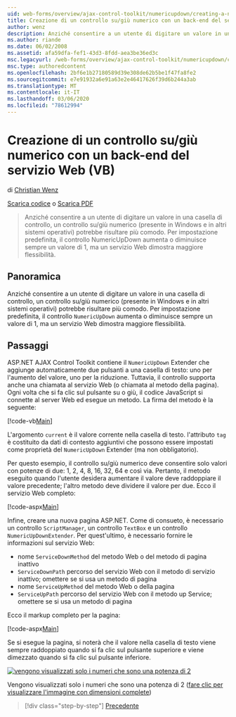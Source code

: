 ```yaml
---
uid: web-forms/overview/ajax-control-toolkit/numericupdown/creating-a-numeric-up-down-control-with-a-web-service-backend-vb
title: Creazione di un controllo su/giù numerico con un back-end del servizio Web (VB) | Microsoft Docs
author: wenz
description: Anziché consentire a un utente di digitare un valore in una casella di controllo, un controllo su/giù numerico (presente in Windows e in altri sistemi operativi) potrebbe rivelarsi più c...
ms.author: riande
ms.date: 06/02/2008
ms.assetid: afa59dfa-fef1-43d3-8fdd-aea3be36ed3c
msc.legacyurl: /web-forms/overview/ajax-control-toolkit/numericupdown/creating-a-numeric-up-down-control-with-a-web-service-backend-vb
msc.type: authoredcontent
ms.openlocfilehash: 2bf6e1b27180589d39e308de62b5be1f47fa8fe2
ms.sourcegitcommit: e7e91932a6e91a63e2e46417626f39d6b244a3ab
ms.translationtype: MT
ms.contentlocale: it-IT
ms.lasthandoff: 03/06/2020
ms.locfileid: "78612994"
---
```

# <a name="creating-a-numeric-updown-control-with-a-web-service-backend-vb"></a>Creazione di un controllo su/giù numerico con un back-end del servizio Web (VB)

di [Christian Wenz](https://github.com/wenz)

[Scarica codice](https://download.microsoft.com/download/9/3/f/93f8daea-bebd-4821-833b-95205389c7d0/numericupdown1.vb.zip) o [Scarica PDF](https://download.microsoft.com/download/2/d/c/2dc10e34-6983-41d4-9c08-f78f5387d32b/numericupdown1VB.pdf)

> Anziché consentire a un utente di digitare un valore in una casella di controllo, un controllo su/giù numerico (presente in Windows e in altri sistemi operativi) potrebbe risultare più comodo. Per impostazione predefinita, il controllo NumericUpDown aumenta o diminuisce sempre un valore di 1, ma un servizio Web dimostra maggiore flessibilità.

## <a name="overview"></a>Panoramica

Anziché consentire a un utente di digitare un valore in una casella di controllo, un controllo su/giù numerico (presente in Windows e in altri sistemi operativi) potrebbe risultare più comodo. Per impostazione predefinita, il controllo `NumericUpDown` aumenta o diminuisce sempre un valore di 1, ma un servizio Web dimostra maggiore flessibilità.

## <a name="steps"></a>Passaggi

ASP.NET AJAX Control Toolkit contiene il `NumericUpDown` Extender che aggiunge automaticamente due pulsanti a una casella di testo: uno per l'aumento del valore, uno per la riduzione. Tuttavia, il controllo supporta anche una chiamata al servizio Web (o chiamata al metodo della pagina). Ogni volta che si fa clic sul pulsante su o giù, il codice JavaScript si connette al server Web ed esegue un metodo. La firma del metodo è la seguente:

[!code-vb[Main](creating-a-numeric-up-down-control-with-a-web-service-backend-vb/samples/sample1.vb)]

L'argomento `current` è il valore corrente nella casella di testo. l'attributo `tag` è costituito da dati di contesto aggiuntivi che possono essere impostati come proprietà del `NumericUpDown` Extender (ma non obbligatorio).

Per questo esempio, il controllo su/giù numerico deve consentire solo valori con potenze di due: 1, 2, 4, 8, 16, 32, 64 e così via. Pertanto, il metodo eseguito quando l'utente desidera aumentare il valore deve raddoppiare il valore precedente; l'altro metodo deve dividere il valore per due. Ecco il servizio Web completo:

[!code-aspx[Main](creating-a-numeric-up-down-control-with-a-web-service-backend-vb/samples/sample2.aspx)]

Infine, creare una nuova pagina ASP.NET. Come di consueto, è necessario un controllo `ScriptManager`, un controllo `TextBox` e un controllo `NumericUpDownExtender`. Per quest'ultimo, è necessario fornire le informazioni sul servizio Web:

- nome `ServiceDownMethod` del metodo Web o del metodo di pagina inattivo
- `ServiceDownPath` percorso del servizio Web con il metodo di servizio inattivo; omettere se si usa un metodo di pagina
- nome `ServiceUpMethod` del metodo Web o della pagina
- `ServiceUpPath` percorso del servizio Web con il metodo up Service; omettere se si usa un metodo di pagina

Ecco il markup completo per la pagina:

[!code-aspx[Main](creating-a-numeric-up-down-control-with-a-web-service-backend-vb/samples/sample3.aspx)]

Se si esegue la pagina, si noterà che il valore nella casella di testo viene sempre raddoppiato quando si fa clic sul pulsante superiore e viene dimezzato quando si fa clic sul pulsante inferiore.

[![vengono visualizzati solo i numeri che sono una potenza di 2](creating-a-numeric-up-down-control-with-a-web-service-backend-vb/_static/image2.png)](creating-a-numeric-up-down-control-with-a-web-service-backend-vb/_static/image1.png)

Vengono visualizzati solo i numeri che sono una potenza di 2 ([fare clic per visualizzare l'immagine con dimensioni complete](creating-a-numeric-up-down-control-with-a-web-service-backend-vb/_static/image3.png))

> [!div class="step-by-step"]
> [Precedente](creating-a-numeric-up-down-control-with-a-web-service-backend-cs.md)
